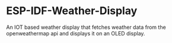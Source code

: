 # ESP-IDF-Weather-Display
An IOT based weather display that fetches weather data from the openweathermap api and displays it on an OLED display.
